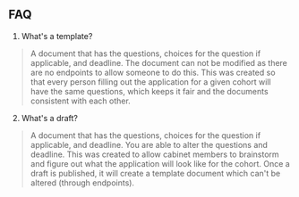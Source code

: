 ## FAQ
1. What's a template?
> A document that has the questions, choices for the question if applicable, and deadline. The document can not be modified as there are no endpoints to allow someone to do this. This was created so that every person filling out the application for a given cohort will have the same questions, which keeps it fair and the documents consistent with each other.
2. What's a draft?
> A document that has the questions, choices for the question if applicable, and deadline. You are able to alter the questions and deadline. This was created to allow cabinet members to brainstorm and figure out what the application will look like for the cohort. Once a draft is published, it will create a template document which can't be altered (through endpoints). 